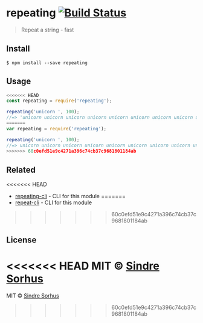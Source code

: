 # repeating [![Build Status](https://travis-ci.org/sindresorhus/repeating.svg?branch=master)](https://travis-ci.org/sindresorhus/repeating)

> Repeat a string - fast


## Install

```
$ npm install --save repeating
```


## Usage

```js
<<<<<<< HEAD
const repeating = require('repeating');

repeating('unicorn ', 100);
//=> 'unicorn unicorn unicorn unicorn unicorn unicorn unicorn unicorn unicorn unicorn unicorn unicorn unicorn unicorn unicorn unicorn unicorn unicorn unicorn unicorn unicorn unicorn unicorn unicorn unicorn unicorn unicorn unicorn unicorn unicorn unicorn unicorn unicorn unicorn unicorn unicorn unicorn unicorn unicorn unicorn unicorn unicorn unicorn unicorn unicorn unicorn unicorn unicorn unicorn unicorn unicorn unicorn unicorn unicorn unicorn unicorn unicorn unicorn unicorn unicorn unicorn unicorn unicorn unicorn unicorn unicorn unicorn unicorn unicorn unicorn unicorn unicorn unicorn unicorn unicorn unicorn unicorn unicorn unicorn unicorn unicorn unicorn unicorn unicorn unicorn unicorn unicorn unicorn unicorn unicorn unicorn unicorn unicorn unicorn unicorn unicorn unicorn unicorn unicorn unicorn '
=======
var repeating = require('repeating');

repeating('unicorn ', 100);
//=> unicorn unicorn unicorn unicorn unicorn unicorn unicorn unicorn unicorn unicorn unicorn unicorn unicorn unicorn unicorn unicorn unicorn unicorn unicorn unicorn unicorn unicorn unicorn unicorn unicorn unicorn unicorn unicorn unicorn unicorn unicorn unicorn unicorn unicorn unicorn unicorn unicorn unicorn unicorn unicorn unicorn unicorn unicorn unicorn unicorn unicorn unicorn unicorn unicorn unicorn unicorn unicorn unicorn unicorn unicorn unicorn unicorn unicorn unicorn unicorn unicorn unicorn unicorn unicorn unicorn unicorn unicorn unicorn unicorn unicorn unicorn unicorn unicorn unicorn unicorn unicorn unicorn unicorn unicorn unicorn unicorn unicorn unicorn unicorn unicorn unicorn unicorn unicorn unicorn unicorn unicorn unicorn unicorn unicorn unicorn unicorn unicorn unicorn unicorn unicorn 
>>>>>>> 60c0efd51e9c4271a396c74cb37c9681801184ab
```


## Related

<<<<<<< HEAD
- [repeating-cli](https://github.com/sindresorhus/repeating-cli) - CLI for this module
=======
- [repeat-cli](https://github.com/sindresorhus/repeat-cli) - CLI for this module
>>>>>>> 60c0efd51e9c4271a396c74cb37c9681801184ab


## License

<<<<<<< HEAD
MIT © [Sindre Sorhus](https://sindresorhus.com)
=======
MIT © [Sindre Sorhus](http://sindresorhus.com)
>>>>>>> 60c0efd51e9c4271a396c74cb37c9681801184ab
